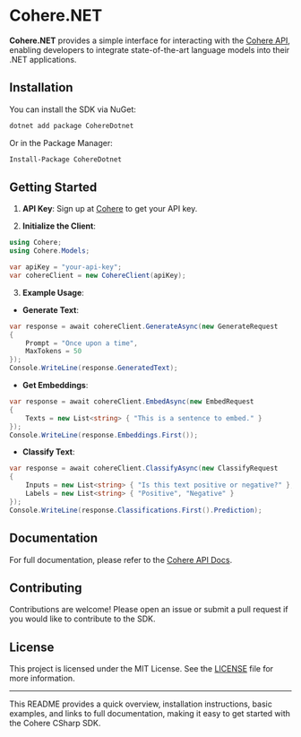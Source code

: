# Cohere.NET

**Cohere.NET** provides a simple interface for interacting with the [Cohere API](https://cohere.com), enabling developers to integrate state-of-the-art language models into their .NET applications.

## Installation

You can install the SDK via NuGet:

```bash
dotnet add package CohereDotnet
```

Or in the Package Manager:

```bash
Install-Package CohereDotnet
```

## Getting Started

1. **API Key**: Sign up at [Cohere](https://cohere.com) to get your API key.

2. **Initialize the Client**:

```csharp
using Cohere;
using Cohere.Models;

var apiKey = "your-api-key";
var cohereClient = new CohereClient(apiKey);
```

3. **Example Usage**:

- **Generate Text**:

```csharp
var response = await cohereClient.GenerateAsync(new GenerateRequest
{
    Prompt = "Once upon a time",
    MaxTokens = 50
});
Console.WriteLine(response.GeneratedText);
```

- **Get Embeddings**:

```csharp
var response = await cohereClient.EmbedAsync(new EmbedRequest
{
    Texts = new List<string> { "This is a sentence to embed." }
});
Console.WriteLine(response.Embeddings.First());
```

- **Classify Text**:

```csharp
var response = await cohereClient.ClassifyAsync(new ClassifyRequest
{
    Inputs = new List<string> { "Is this text positive or negative?" },
    Labels = new List<string> { "Positive", "Negative" }
});
Console.WriteLine(response.Classifications.First().Prediction);
```

## Documentation

For full documentation, please refer to the [Cohere API Docs](https://docs.cohere.com/).

## Contributing

Contributions are welcome! Please open an issue or submit a pull request if you would like to contribute to the SDK.

## License

This project is licensed under the MIT License. See the [LICENSE](./LICENSE) file for more information.

---

This README provides a quick overview, installation instructions, basic examples, and links to full documentation, making it easy to get started with the Cohere CSharp SDK.